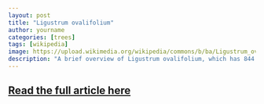 ```yaml
---
layout: post
title: "Ligustrum ovalifolium"
author: yourname
categories: [trees]
tags: [wikipedia]
image: https://upload.wikimedia.org/wikipedia/commons/b/ba/Ligustrum_ovalifolium.jpg
description: "A brief overview of Ligustrum ovalifolium, which has 844 words."
---
```


## [Read the full article here](https://en.wikipedia.org/wiki/Ligustrum_ovalifolium)